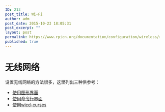 ```yaml
---
ID: 213
post_title: Wi-Fi
author: adm
post_date: 2015-10-23 18:05:31
post_excerpt: ""
layout: post
permalink: https://www.rpicn.org/documentation/configuration/wireless/readme-md-13/
published: true
---
```

# 无线网络

设置无线网络的方法很多，这里列出三种供参考： 

- <a target="_blank" href="http://learn.adafruit.com/adafruits-raspberry-pi-lesson-3-network-setup/setting-up-wifi-with-raspbian">使用图形界面</a>
-  [使用命令行界面](../wireless-cli.md)
-  <a target="_blank" href="http://www.raspyfi.com/wi-fi-on-raspberry-pi-a-simple-guide/">使用wicd-curses</a>
